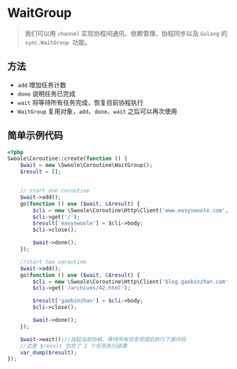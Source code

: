 # WaitGroup

> 我们可以用 `channel` 实现协程间通讯、依赖管理、协程同步以及 `Golang` 的 `sync.WaitGroup `功能。


## 方法

- `add` 增加任务计数
- `done` 说明任务已完成
- `wait` 将等待所有任务完成，恢复目前协程执行
- `WaitGroup` 复用对象，`add`、`done`、`wait` 之后可以再次使用

## 简单示例代码

```php
<?php
Swoole\Coroutine::create(function () {
    $wait = new \Swoole\Coroutine\WaitGroup();
    $result = [];


    // start one coroutine
    $wait->add();
    go(function () use ($wait, &$result) {
        $cli = new \Swoole\Coroutine\Http\Client('www.easyswoole.com', 80);
        $cli->get('/');
        $result['easyswoole'] = $cli->body;
        $cli->close();

        $wait->done();
    });

    //start two coroutine
    $wait->add();
    go(function () use ($wait, &$result) {
        $cli = new \Swoole\Coroutine\Http\Client('blog.gaobinzhan.com', 443, true);
        $cli->get('/archives/42.html');

        $result['gaobinzhan'] = $cli->body;
        $cli->close();

        $wait->done();
    });

    $wait->wait();//挂起当前协程，等待所有任务完成后执行下面代码
    //这里 $result 包含了 2 个任务执行结果
    var_dump($result);
});
```